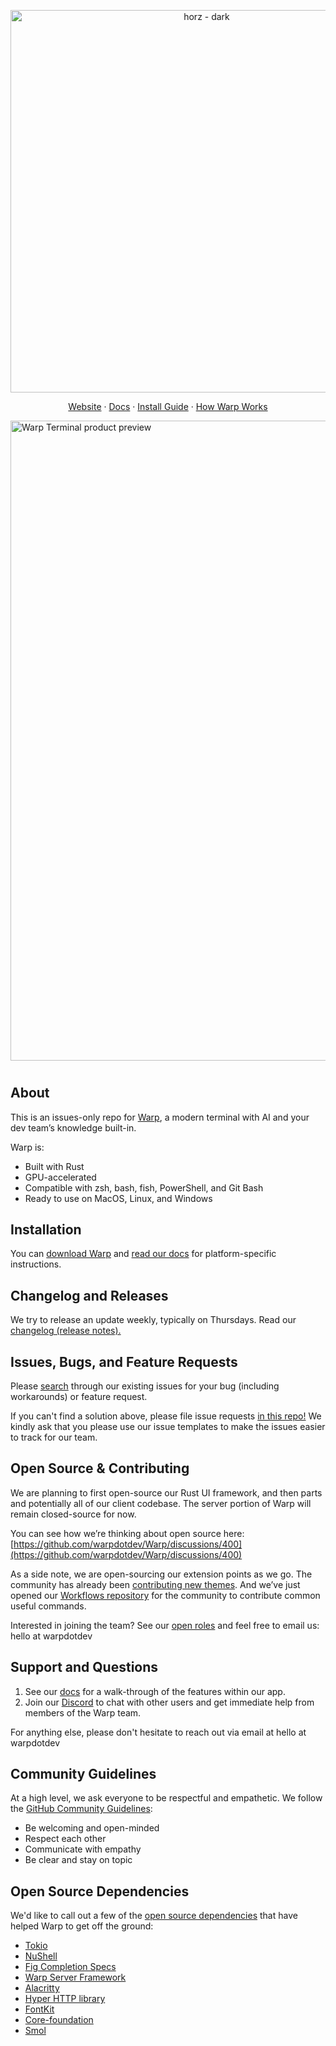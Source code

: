 <p align="center">
    <a href="https://www.warp.dev">
    <img width="612" alt="horz - dark" src="https://storage.googleapis.com/warpdotdev-content/warp_logo-21_10.png">
    </a>
</p>

<p align="center">
  <a href="https://www.warp.dev">Website</a>
  ·
  <a href="https://docs.warp.dev">Docs</a>
  ·
  <a href="https://docs.warp.dev/getting-started/getting-started-with-warp">Install Guide</a>
  ·
  <a href="https://www.warp.dev/blog/how-warp-works">How Warp Works</a>
</p>

<a href="https://www.warp.dev">
    <img width="1024" alt="Warp Terminal product preview" src="https://storage.googleapis.com/warpdotdev-content/warp-product-24_10.png">
</a>

<h1></h1>

## About

This is an issues-only repo for [Warp](https://www.warp.dev), a modern terminal with AI and your dev team’s knowledge built-in.

Warp is:
* Built with Rust
* GPU-accelerated
* Compatible with zsh, bash, fish, PowerShell, and Git Bash
* Ready to use on MacOS, Linux, and Windows

## Installation

You can [download Warp](https://www.warp.dev/download) and [read our docs](https://docs.warp.dev/getting-started/getting-started-with-warp) for platform-specific instructions.

## Changelog and Releases

We try to release an update weekly, typically on Thursdays. Read our [changelog (release notes).](https://docs.warp.dev/getting-started/changelog)

## Issues, Bugs, and Feature Requests

Please [search](https://github.com/warpdotdev/warp/issues?q=is%3Aissue+is%3Aopen+a+sort%3Areactions-%2B1-desc) through our existing issues for your bug (including workarounds) or feature request.

If you can't find a solution above, please file issue requests [in this repo!](https://github.com/warpdotdev/warp/issues/new/choose)
We kindly ask that you please use our issue templates to make the issues easier to track for our team.

## Open Source & Contributing

We are planning to first open-source our Rust UI framework, and then parts and potentially all of our client codebase. The server portion of Warp will remain closed-source for now.

You can see how we’re thinking about open source here: [https://github.com/warpdotdev/Warp/discussions/400](https://github.com/warpdotdev/Warp/discussions/400)

As a side note, we are open-sourcing our extension points as we go. The community has already been [contributing new themes](https://github.com/warpdotdev/themes). And we’ve just opened our [Workflows repository](https://github.com/warpdotdev/workflows) for the community to contribute common useful commands.

Interested in joining the team? See our [open roles](https://www.warp.dev/careers) and feel free to email us: hello at warpdotdev

## Support and Questions

1. See our [docs](https://docs.warp.dev/) for a walk-through of the features within our app.
2. Join our [Discord](https://discord.com/invite/warpdotdev) to chat with other users and get immediate help from members of the Warp team.

For anything else, please don't hesitate to reach out via email at hello at warpdotdev

## Community Guidelines

At a high level, we ask everyone to be respectful and empathetic. We follow the [GitHub Community Guidelines](https://docs.github.com/en/github/site-policy/github-community-guidelines):

* Be welcoming and open-minded
* Respect each other
* Communicate with empathy
* Be clear and stay on topic

## Open Source Dependencies

We'd like to call out a few of the [open source dependencies](https://docs.warp.dev/help/licenses) that have helped Warp to get off the ground:

* [Tokio](https://github.com/tokio-rs/tokio)
* [NuShell](https://github.com/nushell/nushell)
* [Fig Completion Specs](https://github.com/withfig/autocomplete)
* [Warp Server Framework](https://github.com/seanmonstar/warp)
* [Alacritty](https://github.com/alacritty/alacritty)
* [Hyper HTTP library](https://github.com/hyperium/hyper)
* [FontKit](https://github.com/servo/font-kit)
* [Core-foundation](https://github.com/servo/core-foundation-rs)
* [Smol](https://github.com/smol-rs/smol)
